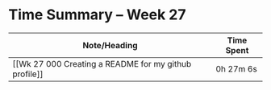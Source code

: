 # Time Summary – Week 27

| Note/Heading | Time Spent |
|--------------|------------|
| [[Wk 27 000 Creating a README for my github profile]] | 0h 27m 6s |

